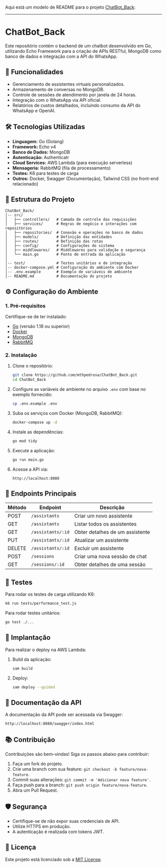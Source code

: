 Aqui está um modelo de README para o projeto [ChatBot_Back](https://github.com/mthpedrosa/ChatBot_Back):

---

# ChatBot_Back

Este repositório contém o backend de um chatbot desenvolvido em Go, utilizando Echo Framework para a criação de APIs RESTful, MongoDB como banco de dados e integração com a API do WhatsApp.

## 🚀 Funcionalidades

- Gerenciamento de assistentes virtuais personalizados.
- Armazenamento de conversas no MongoDB.
- Controle de sessões de atendimento por janela de 24 horas.
- Integração com o WhatsApp via API oficial.
- Relatórios de custos detalhados, incluindo consumo da API do WhatsApp e OpenAI.

## 🛠️ Tecnologias Utilizadas

- **Linguagem:** Go (Golang)
- **Framework:** Echo v4
- **Banco de Dados:** MongoDB
- **Autenticação:** Authenticatr
- **Cloud Services:** AWS Lambda (para execução serverless)
- **Mensageria:** RabbitMQ (fila de processamento)
- **Testes:** K6 para testes de carga
- **Outros:** Docker, Swagger (Documentação), Tailwind CSS (no front-end relacionado)

## 📂 Estrutura do Projeto

```
ChatBot_Back/
│-- src/
│   ├── controllers/   # Camada de controle das requisições
│   ├── services/      # Regras de negócio e interações com repositórios
│   ├── repositories/  # Conexão e operações no banco de dados
│   ├── models/        # Definição das entidades
│   ├── routes/        # Definição das rotas
│   ├── config/        # Configurações do sistema
│   ├── middlewares/   # Middlewares para validação e segurança
│   └── main.go        # Ponto de entrada da aplicação
│
│-- test/              # Testes unitários e de integração
│-- docker-compose.yml # Configuração do ambiente com Docker
│-- .env.example       # Exemplo de variáveis de ambiente
│-- README.md          # Documentação do projeto
```

## ⚙️ Configuração do Ambiente

### 1. Pré-requisitos

Certifique-se de ter instalado:

- [Go](https://go.dev/doc/install) (versão 1.18 ou superior)
- [Docker](https://www.docker.com/get-started)
- [MongoDB](https://www.mongodb.com/try/download/community)
- [RabbitMQ](https://www.rabbitmq.com/download.html)

### 2. Instalação

1. Clone o repositório:

   ```bash
   git clone https://github.com/mthpedrosa/ChatBot_Back.git
   cd ChatBot_Back
   ```

2. Configure as variáveis de ambiente no arquivo `.env` com base no exemplo fornecido:

   ```bash
   cp .env.example .env
   ```

3. Suba os serviços com Docker (MongoDB, RabbitMQ):

   ```bash
   docker-compose up -d
   ```

4. Instale as dependências:

   ```bash
   go mod tidy
   ```

5. Execute a aplicação:

   ```bash
   go run main.go
   ```

6. Acesse a API via:

   ```
   http://localhost:8080
   ```

## 📝 Endpoints Principais

| Método | Endpoint           | Descrição                         |
|--------|-------------------|----------------------------------|
| POST   | `/assistants`      | Criar um novo assistente         |
| GET    | `/assistants`      | Listar todos os assistentes      |
| GET    | `/assistants/:id`  | Obter detalhes de um assistente  |
| PUT    | `/assistants/:id`  | Atualizar um assistente          |
| DELETE | `/assistants/:id`  | Excluir um assistente            |
| POST   | `/sessions`        | Criar uma nova sessão de chat    |
| GET    | `/sessions/:id`    | Obter detalhes de uma sessão     |

## 🧪 Testes

Para rodar os testes de carga utilizando K6:

```bash
k6 run tests/performance_test.js
```

Para rodar testes unitários:

```bash
go test ./...
```

## 🚀 Implantação

Para realizar o deploy na AWS Lambda:

1. Build da aplicação:

   ```bash
   sam build
   ```

2. Deploy:

   ```bash
   sam deploy --guided
   ```

## 📖 Documentação da API

A documentação da API pode ser acessada via Swagger:

```
http://localhost:8080/swagger/index.html
```

## 📚 Contribuição

Contribuições são bem-vindas! Siga os passos abaixo para contribuir:

1. Faça um fork do projeto.
2. Crie uma branch com sua feature: `git checkout -b feature/nova-feature`.
3. Commit suas alterações: `git commit -m 'Adicionar nova feature'`.
4. Faça push para a branch: `git push origin feature/nova-feature`.
5. Abra um Pull Request.

## 🛡️ Segurança

- Certifique-se de não expor suas credenciais de API.
- Utilize HTTPS em produção.
- A autenticação é realizada com tokens JWT.

## 📄 Licença

Este projeto está licenciado sob a [MIT License](LICENSE).